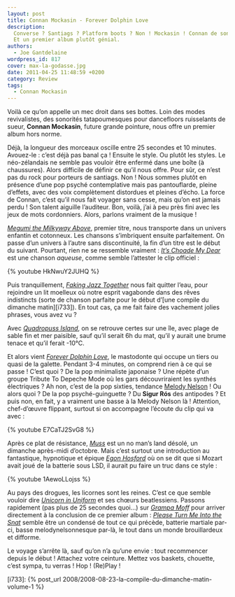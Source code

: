 ```yaml
---
layout: post
title: Connan Mockasin - Forever Dolphin Love
description:
  Converse ? Santiags ? Platform boots ? Non ! Mockasin ! Connan de son prénom.
  Et un premier album plutôt génial.
authors:
  - Joe Gantdelaine
wordpress_id: 817
cover: max-la-godasse.jpg
date: 2011-04-25 11:48:59 +0200
category: Review
tags:
  - Connan Mockasin
---
```


Voilà ce qu’on appelle un mec droit dans ses bottes. Loin des modes
revivalistes, des sonorités tatapoumesques pour dancefloors ruisselants de
sueur, **Connan Mockasin**, future grande pointure, nous offre un premier album
hors norme.

Déjà, la longueur des morceaux oscille entre 25 secondes et 10 minutes.
Avouez-le : c’est déjà pas banal ça ! Ensuite le style. Ou plutôt les styles. Le
néo-zélandais ne semble pas vouloir être enfermé dans une boîte (à chaussures).
Alors difficile de définir ce qu’il nous offre. Pour sûr, ce n’est pas du rock
pour porteurs de santiags. Non ! Nous sommes plutôt en présence d’une pop psyché
contemplative mais pas pantouflarde, pleine d’effets, avec des voix complètement
distordues et pleines d’écho. La force de Connan, c’est qu’il nous fait voyager
sans cesse, mais qu’on est jamais perdu ! Son talent aiguille l’auditeur. Bon,
voilà, j’ai à peu près fini avec les jeux de mots cordonniers. Alors, parlons
vraiment de la musique !

[_Megumi the Milkyway Above_][mma], premier titre, nous transporte dans un
univers enfantin et cotonneux. Les chansons s’imbriquent ensuite parfaitement.
On passe d’un univers à l’autre sans discontinuité, la fin d’un titre est le
début du suivant. Pourtant, rien ne se ressemble vraiment : [_It’s Choade My
Dear_][icmd] est une chanson _aqueuse_, comme semble l’attester le clip
officiel :

{% youtube HkNwuY2JUHQ %}

Puis tranquillement, [_Faking Jazz Together_][fjt] nous fait quitter l’eau, pour
rejoindre un lit moelleux où notre esprit vagabonde dans des rêves indistincts
(sorte de chanson parfaite pour le début d’[une compile du dimanche
matin][i733]). En tout cas, ça me fait faire des vachement jolies phrases, vous
avez vu ?

Avec [_Quadropuss Island_][qi], on se retrouve certes sur une île, avec plage de
sable fin et mer paisible, sauf qu’il serait 6h du mat, qu’il y aurait une brume
tenace et qu’il ferait -10°C.

Et alors vient [_Forever Dolphin Love_][fdl], le mastodonte qui occupe un tiers
ou quasi de la galette. Pendant 3-4 minutes, on comprend rien à ce qui se
passe ! C’est quoi ? De la pop minimaliste japonaise ? Une répète d’un groupe
Tribute To Depeche Mode où les gars découvriraient les synthés électriques ? Ah
non, c’est de la pop sixties, tendance [Melody Nelson][mn] ! Ou alors quoi ? De
la pop psyché-guinguette ? Du **Sigur Rós** des antipodes ? Et puis non, en
fait, y a vraiment une basse à la Melody Nelson là ! Attention, chef-d’œuvre
flippant, surtout si on accompagne l’écoute du clip qui va avec :

{% youtube E7CaTJ2SvG8 %}

Après ce plat de résistance, [_Muss_][m] est un no man’s land désolé, un
dimanche après-midi d’octobre. Mais c’est surtout une introduction au
fantastique, hypnotique et épique [_Egon Hosford_][eh] où on se dit que si
Mozart avait joué de la batterie sous LSD, il aurait pu faire un truc dans ce
style :

{% youtube 1AewoLLojss %}

Au pays des drogues, les licornes sont les reines. C’est ce que semble vouloir
dire [_Unicorn in Uniform_][uiu] et ses chœurs beatlessiens. Passons rapidement
(pas plus de 25 secondes quoi…) sur [_Grampa Moff_][gm] pour arriver directement
à la conclusion de ce premier album : [_Please Turn Me Into the Snat_][ptm]
semble être un condensé de tout ce qui précède, batterie martiale par-ci, basse
melodynelsonnesque par-là, le tout dans un monde brouillardeux et difforme.

Le voyage s’arrête là, sauf qu’on n’a qu’une envie : tout recommencer depuis le
début ! Attachez votre ceinture. Mettez vos baskets, chouette, c’est sympa, tu
verras ! Hop ! (Re)Play !

[i733]: {% post_url 2008/2008-08-23-la-compile-du-dimanche-matin-volume-1 %}

[mma]: https://song.link/fr/i/426940908
[icmd]: https://song.link/fr/i/426940909
[fjt]: https://song.link/fr/i/426940916
[qi]: https://song.link/fr/i/426940917
[fdl]: https://song.link/fr/i/426940919
[mn]: https://album.link/fr/i/1443118514
[m]: https://song.link/fr/i/426940923
[eh]: https://song.link/fr/i/426940930
[uiu]: https://song.link/fr/i/426940962
[gm]: https://song.link/fr/i/426940969
[ptm]: https://song.link/fr/i/426940970
